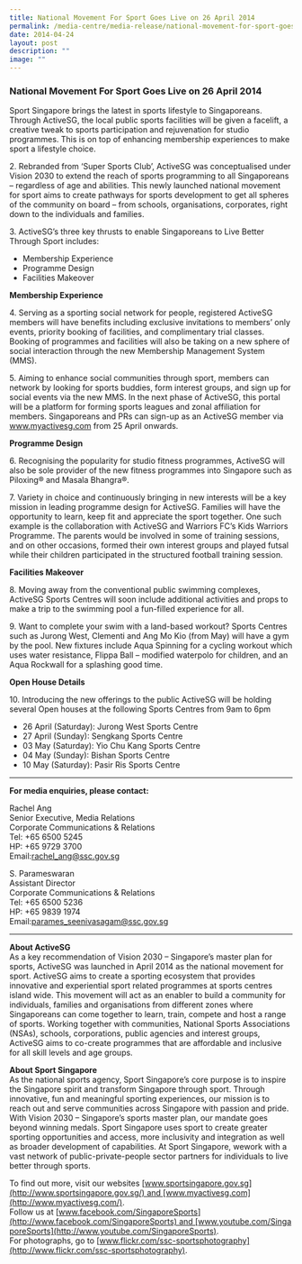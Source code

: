 ```yaml
---
title: National Movement For Sport Goes Live on 26 April 2014
permalink: /media-centre/media-release/national-movement-for-sport-goes-live-on-26-april-2014/
date: 2014-04-24
layout: post
description: ""
image: ""
---
```

### **National Movement For Sport Goes Live on 26 April 2014**

Sport Singapore brings the latest in sports lifestyle to Singaporeans. Through ActiveSG, the local public sports facilities will be given a facelift, a creative tweak to sports participation and rejuvenation for studio programmes. This is on top of enhancing membership experiences to make sport a lifestyle choice. 

2\. Rebranded from ‘Super Sports Club’, ActiveSG was conceptualised under Vision 2030 to extend the reach of sports programming to all Singaporeans – regardless of age and abilities. This newly launched national movement for sport aims to create pathways for sports development to get all spheres of the community on board – from schools, organisations, corporates, right down to the individuals and families.

3\. ActiveSG’s three key thrusts to enable Singaporeans to Live Better Through Sport includes:

* Membership Experience
* Programme Design
* Facilities Makeover

**Membership Experience**

4\. Serving as a sporting social network for people, registered ActiveSG members will have benefits including exclusive invitations to members’ only events, priority booking of facilities, and complimentary trial classes. Booking of programmes and facilities will also be taking on a new sphere of social interaction through the new Membership Management System (MMS).

5\. Aiming to enhance social communities through sport, members can network by looking for sports buddies, form interest groups, and sign up for social events via the new MMS. In the next phase of ActiveSG, this portal will be a platform for forming sports leagues and zonal affiliation for members. Singaporeans and PRs can sign-up as an ActiveSG member via www.myactivesg.com from 25 April onwards.

**Programme Design**

6\. Recognising the popularity for studio fitness programmes, ActiveSG will also be sole provider of the new fitness programmes into Singapore such as Piloxing® and Masala Bhangra®.

7\. Variety in choice and continuously bringing in new interests will be a key mission in leading programme design for ActiveSG. Families will have the opportunity to learn, keep fit and appreciate the sport together. One such example is the collaboration with ActiveSG and Warriors FC’s Kids Warriors Programme. The parents would be involved in some of training sessions, and on other occasions, formed their own interest groups and played futsal while their children participated in the structured football training session.

**Facilities Makeover**

8\. Moving away from the conventional public swimming complexes, ActiveSG Sports Centres will soon include additional activities and props to make a trip to the swimming pool a fun-filled experience for all.

9\. Want to complete your swim with a land-based workout? Sports Centres such as Jurong West, Clementi and Ang Mo Kio (from May) will have a gym by the pool. New fixtures include Aqua Spinning for a cycling workout which uses water resistance, Flippa Ball – modified waterpolo for children, and an Aqua Rockwall for a splashing good time.

**Open House Details**

10\. Introducing the new offerings to the public ActiveSG will be holding several Open houses at the following Sports Centres from 9am to 6pm

* 26 April (Saturday): Jurong West Sports Centre
* 27 April (Sunday): Sengkang Sports Centre 
* 03 May (Saturday): Yio Chu Kang Sports Centre 
* 04 May (Sunday): Bishan Sports Centre
* 10 May (Saturday): Pasir Ris Sports Centre

---

**For media enquiries, please contact:**
<br>

Rachel Ang<br>
Senior Executive, Media Relations<br>
Corporate Communications & Relations<br>
Tel: +65 6500 5245<br>
HP: +65 9729 3700<br>
Email:[rachel_ang@ssc.gov.sg](mailto:rachel_ang@ssc.gov.sg)

S. Parameswaran<br>
Assistant Director<br>
Corporate Communications & Relations<br>
Tel: +65 6500 5236<br>
HP: +65 9839 1974<br>
Email:[parames_seenivasagam@ssc.gov.sg](mailto:parames_seenivasagam@ssc.gov.sg)

---

**About ActiveSG**<br>
As a key recommendation of Vision 2030 – Singapore’s master plan for sports, ActiveSG was launched in April 2014 as the national movement for sport. ActiveSG aims to create a sporting ecosystem that provides innovative and experiential sport related programmes at sports centres island wide. This movement will act as an enabler to build a community for individuals, families and organisations from different zones where Singaporeans can come together to learn, train, compete and host a range of sports. Working together with communities, National Sports Associations (NSAs), schools, corporations, public agencies and interest groups, ActiveSG aims to co-create programmes that are affordable and inclusive for all skill levels and age groups.

**About Sport Singapore**<br>
As the national sports agency, Sport Singapore’s core purpose is to inspire the Singapore spirit and transform Singapore through sport. Through innovative, fun and meaningful sporting experiences, our mission is to reach out and serve communities across Singapore with passion and pride. With Vision 2030 – Singapore’s sports master plan, our mandate goes beyond winning medals. Sport Singapore uses sport to create greater sporting opportunities and access, more inclusivity and integration as well as broader development of capabilities. At Sport Singapore, wework with a vast network of public-private-people sector partners for individuals to live better through sports.

To find out more, visit our websites [www.sportsingapore.gov.sg](http://www.sportsingapore.gov.sg/) and [www.myactivesg.com](http://www.myactivesg.com/).
<br>
Follow us at [www.facebook.com/SingaporeSports](http://www.facebook.com/SingaporeSports) and [www.youtube.com/SingaporeSports](http://www.youtube.com/SingaporeSports).
<br>
For photographs, go to [www.flickr.com/ssc-sportsphotography](http://www.flickr.com/ssc-sportsphotography).